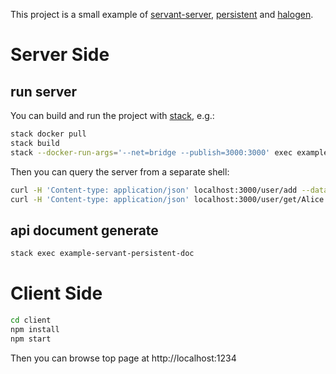 This project is a small example of [servant-server](http://haskell-servant.readthedocs.io/), [persistent](https://www.stackage.org/package/persistent) and [halogen](https://github.com/purescript-halogen/purescript-halogen).

# Server Side

## run server

You can build and run the project with [stack](http://haskellstack.org/), e.g.:

``` bash
stack docker pull
stack build
stack --docker-run-args='--net=bridge --publish=3000:3000' exec example-servant-persistent
```

Then you can query the server from a separate shell:

``` bash
curl -H 'Content-type: application/json' localhost:3000/user/add --data '{"name": "Alice", "age": 42}'
curl -H 'Content-type: application/json' localhost:3000/user/get/Alice
```

## api document generate

``` bash
stack exec example-servant-persistent-doc
```

# Client Side

``` bash
cd client
npm install
npm start
```

Then you can browse top page at http://localhost:1234
